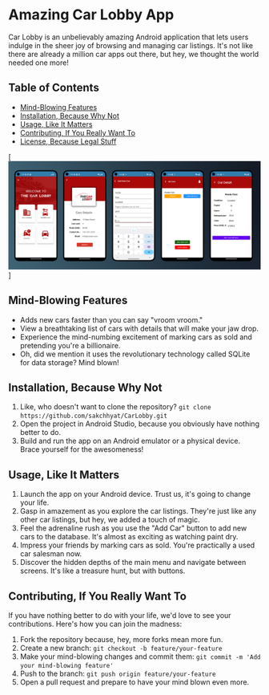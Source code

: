 # Amazing Car Lobby App

Car Lobby is an unbelievably amazing Android application that lets users indulge in the sheer joy of browsing and managing car listings. It's not like there are already a million car apps out there, but hey, we thought the world needed one more!

## Table of Contents

- [Mind-Blowing Features](#mind-blowing-features)
- [Installation, Because Why Not](#installation-because-why-not)
- [Usage, Like It Matters](#usage-like-it-matters)
- [Contributing, If You Really Want To](#contributing-if-you-really-want-to)
- [License, Because Legal Stuff](#license-because-legal-stuff)

[![Image](car.png)]

## Mind-Blowing Features

- Adds new cars faster than you can say "vroom vroom."
- View a breathtaking list of cars with details that will make your jaw drop.
- Experience the mind-numbing excitement of marking cars as sold and pretending you're a billionaire.
- Oh, did we mention it uses the revolutionary technology called SQLite for data storage? Mind blown!


## Installation, Because Why Not

1. Like, who doesn't want to clone the repository? `git clone https://github.com/sakchhyat/CarLobby.git`
2. Open the project in Android Studio, because you obviously have nothing better to do.
3. Build and run the app on an Android emulator or a physical device. Brace yourself for the awesomeness!

## Usage, Like It Matters

1. Launch the app on your Android device. Trust us, it's going to change your life.
2. Gasp in amazement as you explore the car listings. They're just like any other car listings, but hey, we added a touch of magic.
3. Feel the adrenaline rush as you use the "Add Car" button to add new cars to the database. It's almost as exciting as watching paint dry.
4. Impress your friends by marking cars as sold. You're practically a used car salesman now.
5. Discover the hidden depths of the main menu and navigate between screens. It's like a treasure hunt, but with buttons.

## Contributing, If You Really Want To

If you have nothing better to do with your life, we'd love to see your contributions. Here's how you can join the madness:

1. Fork the repository because, hey, more forks mean more fun.
2. Create a new branch: `git checkout -b feature/your-feature`
3. Make your mind-blowing changes and commit them: `git commit -m 'Add your mind-blowing feature'`
4. Push to the branch: `git push origin feature/your-feature`
5. Open a pull request and prepare to have your mind blown even more.


